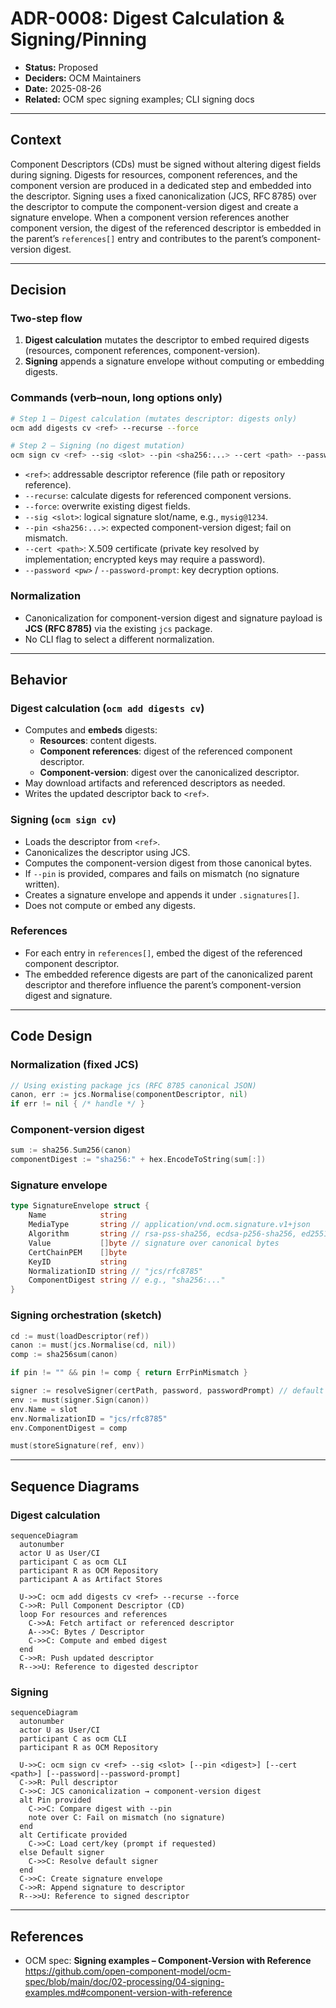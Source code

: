 # ADR-0008: Digest Calculation & Signing/Pinning

- **Status:** Proposed
- **Deciders:** OCM Maintainers
- **Date:** 2025-08-26
- **Related:** OCM spec signing examples; CLI signing docs

---

## Context

Component Descriptors (CDs) must be signed without altering digest fields during signing. Digests for resources, component references, and the component version are produced in a dedicated step and embedded into the descriptor. Signing uses a fixed canonicalization (JCS, RFC 8785) over the descriptor to compute the component-version digest and create a signature envelope. When a component version references another component version, the digest of the referenced descriptor is embedded in the parent’s `references[]` entry and contributes to the parent’s component-version digest.

---

## Decision

### Two-step flow

1. **Digest calculation** mutates the descriptor to embed required digests (resources, component references, component-version).
2. **Signing** appends a signature envelope without computing or embedding digests.

### Commands (verb–noun, long options only)

```bash
# Step 1 — Digest calculation (mutates descriptor: digests only)
ocm add digests cv <ref> --recurse --force

# Step 2 — Signing (no digest mutation)
ocm sign cv <ref> --sig <slot> --pin <sha256:...> --cert <path> --password <pw> --password-prompt
```

- `<ref>`: addressable descriptor reference (file path or repository reference).
- `--recurse`: calculate digests for referenced component versions.
- `--force`: overwrite existing digest fields.
- `--sig <slot>`: logical signature slot/name, e.g., `mysig@1234`.
- `--pin <sha256:...>`: expected component-version digest; fail on mismatch.
- `--cert <path>`: X.509 certificate (private key resolved by implementation; encrypted keys may require a password).
- `--password <pw>` / `--password-prompt`: key decryption options.

### Normalization

- Canonicalization for component-version digest and signature payload is **JCS (RFC 8785)** via the existing `jcs` package.
- No CLI flag to select a different normalization.

---

## Behavior

### Digest calculation (`ocm add digests cv`)

- Computes and **embeds** digests:
  - **Resources**: content digests.
  - **Component references**: digest of the referenced component descriptor.
  - **Component-version**: digest over the canonicalized descriptor.
- May download artifacts and referenced descriptors as needed.
- Writes the updated descriptor back to `<ref>`.

### Signing (`ocm sign cv`)

- Loads the descriptor from `<ref>`.
- Canonicalizes the descriptor using JCS.
- Computes the component-version digest from those canonical bytes.
- If `--pin` is provided, compares and fails on mismatch (no signature written).
- Creates a signature envelope and appends it under `.signatures[]`.
- Does not compute or embed any digests.

### References

- For each entry in `references[]`, embed the digest of the referenced component descriptor.
- The embedded reference digests are part of the canonicalized parent descriptor and therefore influence the parent’s component-version digest and signature.

---

## Code Design

### Normalization (fixed JCS)

```go
// Using existing package jcs (RFC 8785 canonical JSON)
canon, err := jcs.Normalise(componentDescriptor, nil)
if err != nil { /* handle */ }
```

### Component-version digest

```go
sum := sha256.Sum256(canon)
componentDigest := "sha256:" + hex.EncodeToString(sum[:])
```

### Signature envelope

```go
type SignatureEnvelope struct {
    Name            string
    MediaType       string // application/vnd.ocm.signature.v1+json
    Algorithm       string // rsa-pss-sha256, ecdsa-p256-sha256, ed25519, ...
    Value           []byte // signature over canonical bytes
    CertChainPEM    []byte
    KeyID           string
    NormalizationID string // "jcs/rfc8785"
    ComponentDigest string // e.g., "sha256:..."
}
```

### Signing orchestration (sketch)

```go
cd := must(loadDescriptor(ref))
canon := must(jcs.Normalise(cd, nil))
comp := sha256sum(canon)

if pin != "" && pin != comp { return ErrPinMismatch }

signer := resolveSigner(certPath, password, passwordPrompt) // default or cert-based
env := must(signer.Sign(canon))
env.Name = slot
env.NormalizationID = "jcs/rfc8785"
env.ComponentDigest = comp

must(storeSignature(ref, env))
```

---

## Sequence Diagrams

### Digest calculation

```mermaid
sequenceDiagram
  autonumber
  actor U as User/CI
  participant C as ocm CLI
  participant R as OCM Repository
  participant A as Artifact Stores

  U->>C: ocm add digests cv <ref> --recurse --force
  C->>R: Pull Component Descriptor (CD)
  loop For resources and references
    C->>A: Fetch artifact or referenced descriptor
    A-->>C: Bytes / Descriptor
    C->>C: Compute and embed digest
  end
  C->>R: Push updated descriptor
  R-->>U: Reference to digested descriptor
```

### Signing

```mermaid
sequenceDiagram
  autonumber
  actor U as User/CI
  participant C as ocm CLI
  participant R as OCM Repository

  U->>C: ocm sign cv <ref> --sig <slot> [--pin <digest>] [--cert <path>] [--password|--password-prompt]
  C->>R: Pull descriptor
  C->>C: JCS canonicalization → component-version digest
  alt Pin provided
    C->>C: Compare digest with --pin
    note over C: Fail on mismatch (no signature)
  end
  alt Certificate provided
    C->>C: Load cert/key (prompt if requested)
  else Default signer
    C->>C: Resolve default signer
  end
  C->>C: Create signature envelope
  C->>R: Append signature to descriptor
  R-->>U: Reference to signed descriptor
```

---

## References

- OCM spec: **Signing examples – Component-Version with Reference**  
  https://github.com/open-component-model/ocm-spec/blob/main/doc/02-processing/04-signing-examples.md#component-version-with-reference
